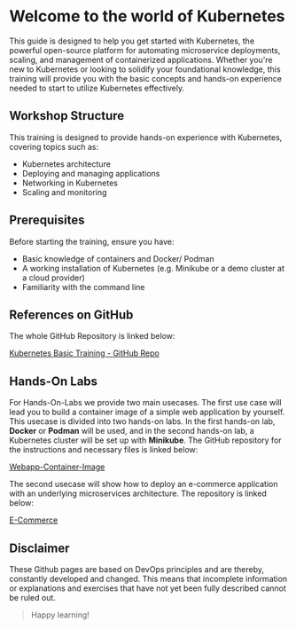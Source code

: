 # Welcome to the world of Kubernetes

This guide is designed to help you get started with Kubernetes, the powerful open-source platform for automating microservice deployments, scaling, and management of containerized applications. Whether you're new to Kubernetes or looking to solidify your foundational knowledge, this training will provide you with the basic concepts and hands-on experience needed to start to utilize Kubernetes effectively.

## Workshop Structure

This training is designed to provide hands-on experience with Kubernetes, covering topics such as:

* Kubernetes architecture
* Deploying and managing applications
* Networking in Kubernetes
* Scaling and monitoring

## Prerequisites

Before starting the training, ensure you have:

* Basic knowledge of containers and Docker/ Podman
* A working installation of Kubernetes (e.g. Minikube or a demo cluster at a cloud provider)
* Familiarity with the command line

## References on GitHub

The whole GitHub Repository is linked below:

[Kubernetes Basic Training - GitHub Repo](https://github.com/anairo98/kubernetes-training/tree/main)

## Hands-On Labs

For Hands-On-Labs we provide two main usecases. The first use case will lead you to build a container image of a simple web application by yourself. This usecase is divided into two hands-on labs. In the first hands-on lab, **Docker** or **Podman** will be used, and in the second hands-on lab, a Kubernetes cluster will be set up with **Minikube**. 
The GitHub repository for the instructions and necessary files is linked below:

[Webapp-Container-Image](https://github.com/anairo98/kubernetes-training/tree/main/webapp_container_image)

The second usecase will show how to deploy an e-commerce application with an underlying microservices architecture. The repository is linked below:

[E-Commerce](https://github.com/anairo98/kubernetes-training/tree/main/e-commerce)


## Disclaimer

These Github pages are based on DevOps principles and are thereby, constantly developed and changed. This means that incomplete information or explanations and exercises that have not yet been fully described cannot be ruled out.

> Happy learning!
